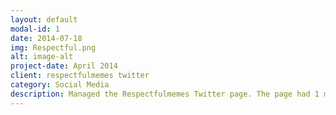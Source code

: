 ```yaml
---
layout: default
modal-id: 1
date: 2014-07-18
img: Respectful.png
alt: image-alt
project-date: April 2014
client: respectfulmemes twitter
category: Social Media
description: Managed the Respectfulmemes Twitter page. The page had 1 million followers, and I have raised that number to now  1.9 million. I created and curated memes, liked comments and answered direct messages. 
---
```

